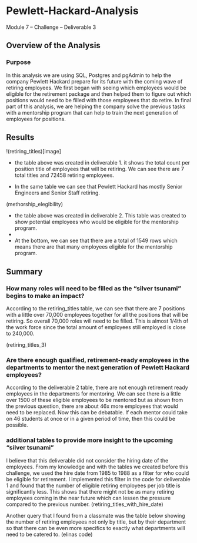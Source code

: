 # Pewlett-Hackard-Analysis
Module 7 – Challenge – Deliverable 3

## Overview of the Analysis

### Purpose
In this analysis we are using SQL, Postgres and pgAdmin to help the company Pewlett Hackard prepare for its future with the coming wave of retiring employees. We first began with seeing which employees would be eligible for the retirement package and then helped them to figure out which positions would need to be filled with those employees that do retire. In final part of this analysis, we are helping the company solve the previous tasks with a mentorship program that can help to train the next generation of employees for positions. 
	

## Results

!(retiring_titles)[image]

- the table above was created in deliverable 1. it shows the total count per position title of employees that will be retiring. We can see there are 7 total titles and 72458 retiring employees. 

- In the same table we can see that Pewlett Hackard has mostly Senior Engineers and Senior Staff retiring. 

(methorship_elegibility)

- the table above was created in deliverable 2. This table was created to show potential employees who would be eligible for the mentorship program. 
- 
- At the bottom, we can see that there are a total of 1549 rows which means there are that many employees eligible for the mentorship program. 


## Summary

### How many roles will need to be filled as the “silver tsunami” begins to make an impact?
According to the retiring_titles table, we can see that there are 7 positions with a little over 70,000 employees together for all the positions that will be retiring. So overall 70,000 roles will need to be filled. This is almost 1/4th of the work force since the total amount of employees still employed is close to 240,000.

(retiring_titles_3)

### Are there enough qualified, retirement-ready employees in the departments to mentor the next generation of Pewlett Hackard employees? 
According to the deliverable 2 table, there are not enough retirement ready employees in the departments for mentoring. We can see there is a little over 1500 of these eligible employees to be mentored but as shown from the previous question, there are about 46x more employees that would need to be replaced. Now this can be debatable. If each mentor could take on 46 students at once or in a given period of time, then this could be possible. 

### additional tables to provide more insight to the upcoming “silver tsunami”
I believe that this deliverable did not consider the hiring date of the employees. From my knowledge and with the tables we created before this challenge, we used the hire date from 1985 to 1988 as a filter for who could be eligible for retirement. I implemented this filter in the code for deliverable 1 and found that the number of eligible retiring employees per job title is significantly less. This shows that there might not be as many retiring employees coming in the near future which can lessen the pressure compared to the previous number. 
(retiring_titles_with_hire_date)

Another query that I found from a classmate was the table below showing the number of retiring employees not only by title, but by their department so that there can be even more specifics to exactly what departments will need to be catered to. 
(elinas code)
